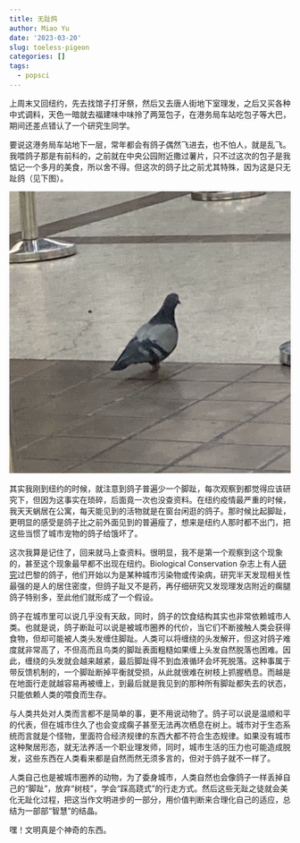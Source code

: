 ```yaml
---
title: 无趾鸽
author: Miao Yu
date: '2023-03-20'
slug: toeless-pigeon
categories: []
tags:
  - popsci
---
```


上周末又回纽约，先去找馆子打牙祭，然后又去唐人街地下室理发，之后又买各种中式调料，天色一暗就去福建味中味拎了两笼包子，在港务局车站吃包子等大巴，期间还差点错认了一个研究生同学。

要说这港务局车站地下一层，常年都会有鸽子偶然飞进去，也不怕人，就是乱飞。我喂鸽子那是有前科的，之前就在中央公园附近撒过薯片，只不过这次的包子是我惦记一个多月的美食，所以舍不得。但这次的鸽子比之前尤其特殊，因为这是只无趾鸽（见下图）。

![](images/gezi.jpeg)

其实我刚到纽约的时候，就注意到鸽子普遍少一个脚趾，每次观察到都觉得应该研究下，但因为这事实在琐碎，后面竟一次也没查资料。在纽约疫情最严重的时候，我天天蜗居在公寓，每天能见到的活物就是在窗台闲逛的鸽子。那时候比起脚趾，更明显的感受是鸽子比之前外面见到的普遍瘦了，想来是纽约人那时都不出门，把这些当惯了城市宠物的鸽子给饿坏了。

这次我算是记住了，回来就马上查资料。很明显，我不是第一个观察到这个现象的，甚至这个现象最早都不出现在纽约。Biological Conservation 杂志上有人[研究](https://www.sciencedirect.com/science/article/abs/pii/S0006320719306901)过巴黎的鸽子，他们开始以为是某种城市污染物或传染病，研究半天发现相关性最强的是人的居住密度，但鸽子趾又不是药，再仔细研究又发现理发店附近的瘸腿鸽子特别多，至此他们就形成了一个假设。

鸽子在城市里可以说几乎没有天敌，同时，鸽子的饮食结构其实也非常依赖城市人类。也就是说，鸽子断趾可以说是被城市圈养的代价，当它们不断接触人类会获得食物，但却可能被人类头发缠住脚趾。人类可以将缠绕的头发解开，但这对鸽子难度就非常高了，不但高而且鸟类的脚趾表面粗糙如果缠上头发自然脱落也困难。因此，缠绕的头发就会越来越紧，最后脚趾得不到血液循环会坏死脱落。这种事属于带反馈机制的，一个脚趾断掉平衡就受损，从此就很难在树枝上抓握栖息。而越是在地面行走就越容易再被缠上，到最后就是我见到的那种所有脚趾都失去的状态，只能依赖人类的喂食而生存。

与人类共处对人类而言都不是简单的事，更不用说动物了。鸽子可以说是温顺和平的代表，但在城市住久了也会变成瘸子甚至无法再次栖息在树上。城市对于生态系统而言就是个怪物，里面符合经济规律的东西大都不符合生态规律。如果没有城市这种聚居形态，就无法养活一个职业理发师，同时，城市生活的压力也可能造成脱发，这些东西在人类看来都是自然而然无须多言的，但对于鸽子就不一样了。

人类自己也是被城市圈养的动物，为了委身城市，人类自然也会像鸽子一样丢掉自己的“脚趾”，放弃“树枝”，学会“踩高跷式”的行走方式。然后这些无趾之徒就会美化无趾化过程，把这当作文明进步的一部分，用价值判断来合理化自己的适应，总结为一部部“智慧”的结晶。

嘿！文明真是个神奇的东西。
